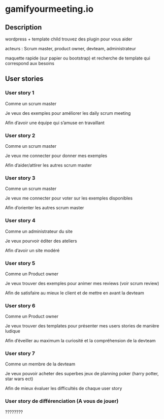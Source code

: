 # gamifyourmeeting.io

## Description

wordpress + template child
trouvez des plugin pour vous aider

acteurs : Scrum master, product owner, devteam, administrateur

maquette rapide (sur papier ou bootstrap) et recherche de template qui correspond aux besoins

## User stories

### User story 1

Comme un scrum master

Je veux des exemples pour améliorer les daily scrum meeting

Afin d’avoir une équipe qui s’amuse en travaillant

### User story 2

Comme un scrum master

Je veux me connecter pour donner mes exemples

Afin d’aider/attirer les autres scrum master

### User story 3

Comme un scrum master

Je veux me connecter pour voter sur les exemples disponibles

Afin d’orienter les autres scrum master

### User story 4

Comme un administrateur du site

Je veux pourvoir éditer des ateliers

Afin d’avoir un site modéré

### User story 5

Comme un Product owner

Je veux trouver des exemples pour animer mes reviews (voir scrum review)

Afin de satisfaire au mieux le client et de mettre en avant la devteam

### User story 6

Comme un Product owner

Je veux trouver des templates pour présenter mes users stories de manière ludique

Afin d’éveiller au maximum la curiosité et la compréhension de la devteam

### User story 7

Comme un membre de la devteam

Je veux pouvoir acheter des superbes jeux de planning poker (harry potter, star wars ect)

Afin de mieux évaluer les difficultés de chaque user story

### User story de différenciation (A vous de jouer)

????????

